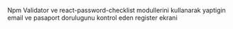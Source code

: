 Npm Validator ve react-password-checklist modullerini kullanarak yaptigin email ve pasaport dorulugunu kontrol eden register ekrani